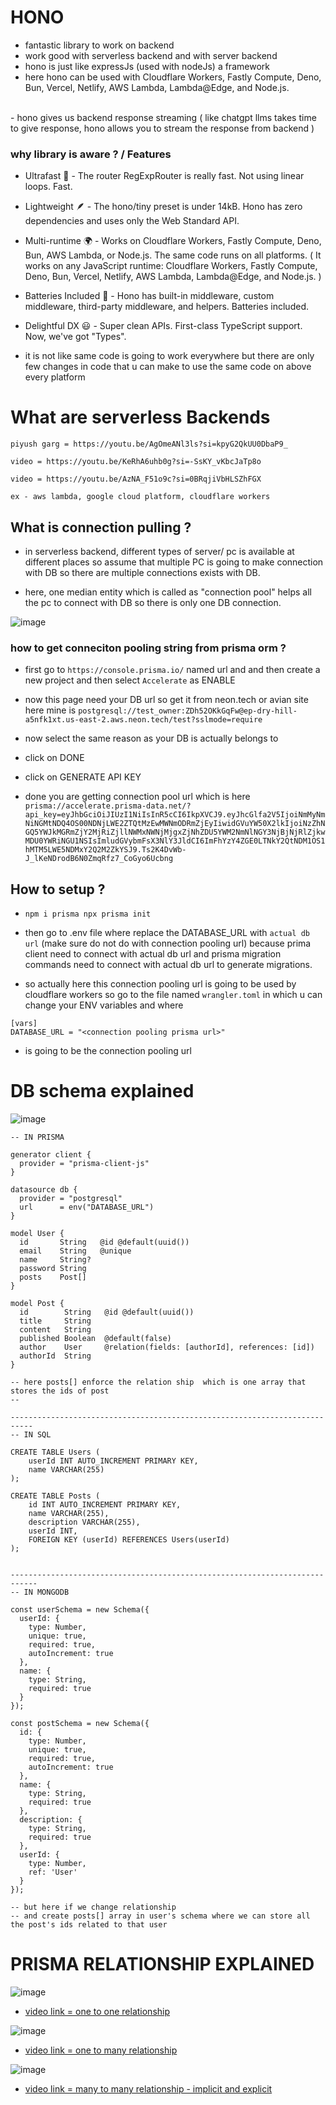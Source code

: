 # HONO

- fantastic library to work on backend 
- work good with serverless backend and with server backend
- hono is just like expressJs (used with nodeJs) a framework 
- here hono can be used with Cloudflare Workers, Fastly Compute, Deno, Bun, Vercel, Netlify, AWS Lambda, Lambda@Edge, and Node.js.

<br />
- hono gives us backend response streaming ( like chatgpt llms takes time to give response, hono allows you to stream the response from backend )

<br />

### why library is aware ? / Features
- Ultrafast 🚀 - The router RegExpRouter is really fast. Not using linear loops. Fast.
- Lightweight 🪶 - The hono/tiny preset is under 14kB. Hono has zero dependencies and uses only the Web Standard API.
- Multi-runtime 🌍 - Works on Cloudflare Workers, Fastly Compute, Deno, Bun, AWS Lambda, or Node.js. The same code runs on all platforms. ( It works on any JavaScript runtime: Cloudflare Workers, Fastly Compute, Deno, Bun, Vercel, Netlify, AWS Lambda, Lambda@Edge, and Node.js. )
- Batteries Included 🔋 - Hono has built-in middleware, custom middleware, third-party middleware, and helpers. Batteries included.
- Delightful DX 😃 - Super clean APIs. First-class TypeScript support. Now, we've got "Types".

- it is not like same code is going to work everywhere but there are only few changes in code that u can make to use the same code on above every platform

# What are serverless Backends

```
piyush garg = https://youtu.be/AgOmeANl3ls?si=kpyG2QkUU0DbaP9_

video = https://youtu.be/KeRhA6uhb0g?si=-SsKY_vKbcJaTp8o

video = https://youtu.be/AzNA_F51o9c?si=0BRqjiVbHLSZhFGX 

ex - aws lambda, google cloud platform, cloudflare workers
```

## What is connection pulling ?

- in serverless backend, different types of server/ pc is available at different places so assume that multiple PC is going to make connection with DB so there are multiple connections exists with DB.

- here, one median entity which is called as "connection pool" helps all the pc to connect with DB so there is only one DB connection.

![image](https://github.com/user-attachments/assets/eb36f4b8-5ef9-45f0-8f13-cedefb4ff413)


### how to get conneciton pooling string from prisma orm ?

- first go to `https://console.prisma.io/` named url and and then create a new project and then select `Accelerate` as ENABLE

- now this page need your DB url so get it from neon.tech or avian site here mine is `postgresql://test_owner:ZDh52OKkGqFw@ep-dry-hill-a5nfk1xt.us-east-2.aws.neon.tech/test?sslmode=require` 

- now select the same reason as your DB is actually belongs to

- click on DONE 
- click on GENERATE API KEY

- done you are getting connection pool url which is here `prisma://accelerate.prisma-data.net/?api_key=eyJhbGciOiJIUzI1NiIsInR5cCI6IkpXVCJ9.eyJhcGlfa2V5IjoiNmMyNmNiNGMtNDQ4OS00NDNjLWE2ZTQtMzEwMWNmODRmZjEyIiwidGVuYW50X2lkIjoiNzZhNGQ5YWJkMGRmZjY2MjRiZjllNWMxNWNjMjgxZjNhZDU5YWM2NmNlNGY3NjBjNjRlZjkwMDU0YWRiNGU1NSIsImludGVybmFsX3NlY3JldCI6ImFhYzY4ZGE0LTNkY2QtNDM1OS1hMTM5LWE5NDMxY2Q2M2ZkYSJ9.Ts2K4DvWb-J_lKeNDrodB6N0ZmqRfz7_CoGyo6Ucbng`


## How to setup ?

- `npm i prisma
npx prisma init`

- then go to .env file where replace the DATABASE_URL with `actual db url` (make sure do not do with connection pooling url) because prima client need to connect with actual db url and prisma migration commands need to connect with actual db url to generate migrations.

- so actually here this connection pooling url is going to be used by cloudflare workers so go to the file named `wrangler.toml` in which u can change your ENV variables and where 
```
[vars]
DATABASE_URL = "<connection pooling prisma url>"
```
- is going to be the connection pooling url

# DB schema explained

![image](https://github.com/user-attachments/assets/bbc2175f-0188-486b-ad7e-a5bbe25e0b60)


```
-- IN PRISMA

generator client {
  provider = "prisma-client-js"
}

datasource db {
  provider = "postgresql"
  url      = env("DATABASE_URL")
}

model User {
  id       String   @id @default(uuid())
  email    String   @unique
  name     String?
  password String
  posts    Post[]
}

model Post {
  id        String   @id @default(uuid())
  title     String
  content   String
  published Boolean  @default(false)
  author    User     @relation(fields: [authorId], references: [id])
  authorId  String
}

-- here posts[] enforce the relation ship  which is one array that stores the ids of post 
-- 

---------------------------------------------------------------------------
-- IN SQL

CREATE TABLE Users (
    userId INT AUTO_INCREMENT PRIMARY KEY,
    name VARCHAR(255)
);

CREATE TABLE Posts (
    id INT AUTO_INCREMENT PRIMARY KEY,
    name VARCHAR(255),
    description VARCHAR(255),
    userId INT,
    FOREIGN KEY (userId) REFERENCES Users(userId)
);


----------------------------------------------------------------------------
-- IN MONGODB

const userSchema = new Schema({
  userId: {
    type: Number,
    unique: true,
    required: true,
    autoIncrement: true
  },
  name: {
    type: String,
    required: true
  }
});

const postSchema = new Schema({
  id: {
    type: Number,
    unique: true,
    required: true,
    autoIncrement: true
  },
  name: {
    type: String,
    required: true
  },
  description: {
    type: String,
    required: true
  },
  userId: {
    type: Number,
    ref: 'User'
  }
});

-- but here if we change relationship
-- and create posts[] array in user's schema where we can store all the post's ids related to that user

```
# PRISMA RELATIONSHIP EXPLAINED

![image](https://github.com/user-attachments/assets/2d2a1fef-3320-4d18-b03f-4eba491b4ce0)

- [video link = one to one relationship](https://youtu.be/yecyn3Zr_tA?si=Q2CMyiFXjOKSRnUX)

![image](https://github.com/user-attachments/assets/9cde28f5-6dc1-45aa-b16c-f5b169f6e01a)

- [video link = one to many relationship](https://youtu.be/Ls99mqMT1bA?si=JeNt18IskhUKJCqT)

![image](https://github.com/user-attachments/assets/b91aca50-9a13-4e3d-9f0a-22441818a47a)

- [video link = many to many relationship - implicit and explicit](https://youtu.be/_FxMevXW2XI?si=4wmJzY2-l13khEYN)


